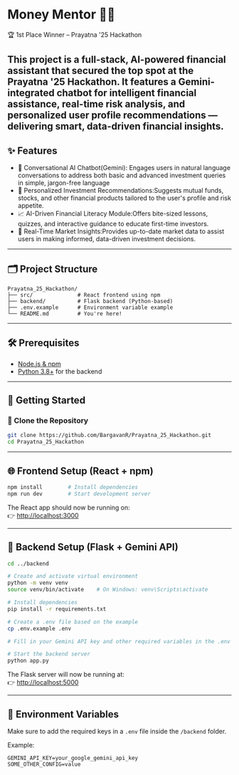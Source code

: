 # Money Mentor 💸🤖

🏆 1st Place Winner – Prayatna '25 Hackathon

This project is a full-stack, AI-powered financial assistant that secured the top spot at the Prayatna '25 Hackathon.
It features a Gemini-integrated chatbot for intelligent financial assistance, real-time risk analysis, and personalized user profile recommendations — delivering smart, data-driven financial insights.
---

## ✨ Features

- 🧠 Conversational AI Chatbot(Gemini): Engages users in natural language conversations to address both basic and advanced investment queries in simple, jargon-free language
- 💬 Personalized Investment Recommendations:Suggests mutual funds, stocks, and other financial products tailored to the user's profile and risk appetite.​
- 📈 AI-Driven Financial Literacy Module:Offers bite-sized lessons, quizzes, and interactive guidance to educate first-time investors.​
- 📁 Real-Time Market Insights:Provides up-to-date market data to assist users in making informed, data-driven investment decisions.


---

## 🗂️ Project Structure

```
Prayatna_25_Hackathon/
├── src/              # React frontend using npm
├── backend/          # Flask backend (Python-based)
├── .env.example      # Environment variable example
└── README.md         # You're here!
```

---

## 🛠️ Prerequisites

- [Node.js & npm](https://nodejs.org/)
- [Python 3.8+](https://www.python.org/) for the backend

---

## 🚀 Getting Started

### 🔹 Clone the Repository

```bash
git clone https://github.com/BargavanR/Prayatna_25_Hackathon.git
cd Prayatna_25_Hackathon
```

---

## 🌐 Frontend Setup (React + npm)

```bash
npm install        # Install dependencies
npm run dev        # Start development server
```

The React app should now be running on:  
👉 [http://localhost:3000](http://localhost:3000)

---

## 🧠 Backend Setup (Flask + Gemini API)

```bash
cd ../backend

# Create and activate virtual environment
python -m venv venv
source venv/bin/activate    # On Windows: venv\Scripts\activate

# Install dependencies
pip install -r requirements.txt

# Create a .env file based on the example
cp .env.example .env

# Fill in your Gemini API key and other required variables in the .env file

# Start the backend server
python app.py
```

The Flask server will now be running at:  
👉 [http://localhost:5000](http://localhost:5000)

---

## 🔑 Environment Variables

Make sure to add the required keys in a `.env` file inside the `/backend` folder.

Example:

```env
GEMINI_API_KEY=your_google_gemini_api_key
SOME_OTHER_CONFIG=value
```
